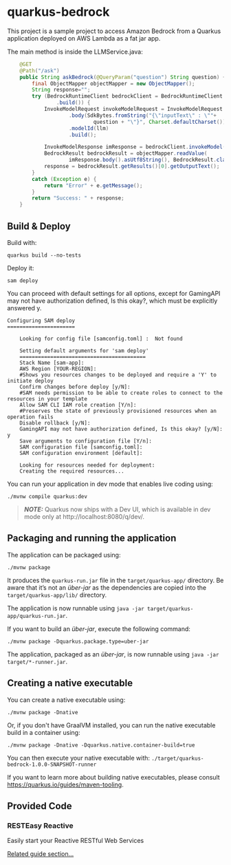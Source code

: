 # quarkus-bedrock

This project is a sample project to access Amazon Bedrock from a Quarkus application deployed on AWS Lambda as a fat jar app.

The main method is inside the LLMService.java:

```java
    @GET
    @Path("/ask")
    public String askBedrock(@QueryParam("question") String question) {
        final ObjectMapper objectMapper = new ObjectMapper();
        String response="";
        try (BedrockRuntimeClient bedrockClient = BedrockRuntimeClient.builder()
                .build()) {
            InvokeModelRequest invokeModelRequest = InvokeModelRequest.builder()
                    .body(SdkBytes.fromString("{\"inputText\" : \""+
                            question + "\"}", Charset.defaultCharset()))
                    .modelId(llm)
                    .build();

            InvokeModelResponse imResponse = bedrockClient.invokeModel(invokeModelRequest);
            BedrockResult bedrockResult = objectMapper.readValue(
                    imResponse.body().asUtf8String(), BedrockResult.class);
            response = bedrockResult.getResults()[0].getOutputText();
        }
        catch (Exception e) {
            return "Error" + e.getMessage();
        }
        return "Success: " + response;
    }
```



## Build & Deploy

Build with:

```shell script
quarkus build --no-tests
```

Deploy it:

```shell script
sam deploy
```

You can proceed with default settings for all options, except for GamingAPI may not have authorization defined, Is this okay?, which must be explicitly answered y.

```
Configuring SAM deploy
======================

	Looking for config file [samconfig.toml] :  Not found

	Setting default arguments for 'sam deploy'
	=========================================
	Stack Name [sam-app]: 
	AWS Region [YOUR-REGION]: 
	#Shows you resources changes to be deployed and require a 'Y' to initiate deploy
	Confirm changes before deploy [y/N]: 
	#SAM needs permission to be able to create roles to connect to the resources in your template
	Allow SAM CLI IAM role creation [Y/n]: 
	#Preserves the state of previously provisioned resources when an operation fails
	Disable rollback [y/N]: 
	GamingAPI may not have authorization defined, Is this okay? [y/N]: y
	Save arguments to configuration file [Y/n]: 
	SAM configuration file [samconfig.toml]: 
	SAM configuration environment [default]: 

	Looking for resources needed for deployment:
	Creating the required resources...

```



You can run your application in dev mode that enables live coding using:
```shell script
./mvnw compile quarkus:dev
```

> **_NOTE:_**  Quarkus now ships with a Dev UI, which is available in dev mode only at http://localhost:8080/q/dev/.

## Packaging and running the application

The application can be packaged using:
```shell script
./mvnw package
```
It produces the `quarkus-run.jar` file in the `target/quarkus-app/` directory.
Be aware that it’s not an _über-jar_ as the dependencies are copied into the `target/quarkus-app/lib/` directory.

The application is now runnable using `java -jar target/quarkus-app/quarkus-run.jar`.

If you want to build an _über-jar_, execute the following command:
```shell script
./mvnw package -Dquarkus.package.type=uber-jar
```

The application, packaged as an _über-jar_, is now runnable using `java -jar target/*-runner.jar`.

## Creating a native executable

You can create a native executable using: 
```shell script
./mvnw package -Dnative
```

Or, if you don't have GraalVM installed, you can run the native executable build in a container using: 
```shell script
./mvnw package -Dnative -Dquarkus.native.container-build=true
```

You can then execute your native executable with: `./target/quarkus-bedrock-1.0.0-SNAPSHOT-runner`

If you want to learn more about building native executables, please consult https://quarkus.io/guides/maven-tooling.

## Provided Code

### RESTEasy Reactive

Easily start your Reactive RESTful Web Services

[Related guide section...](https://quarkus.io/guides/getting-started-reactive#reactive-jax-rs-resources)

